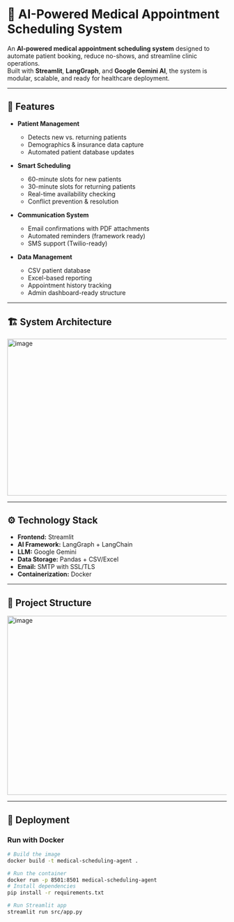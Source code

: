# 🏥 AI-Powered Medical Appointment Scheduling System

An **AI-powered medical appointment scheduling system** designed to automate patient booking, reduce no-shows, and streamline clinic operations.  
Built with **Streamlit**, **LangGraph**, and **Google Gemini AI**, the system is modular, scalable, and ready for healthcare deployment.

---

## 🚀 Features

- **Patient Management**
  - Detects new vs. returning patients
  - Demographics & insurance data capture
  - Automated patient database updates

- **Smart Scheduling**
  - 60-minute slots for new patients
  - 30-minute slots for returning patients
  - Real-time availability checking
  - Conflict prevention & resolution

- **Communication System**
  - Email confirmations with PDF attachments
  - Automated reminders (framework ready)
  - SMS support (Twilio-ready)

- **Data Management**
  - CSV patient database
  - Excel-based reporting
  - Appointment history tracking
  - Admin dashboard-ready structure

---

## 🏗️ System Architecture

<img width="725" height="359" alt="image" src="https://github.com/user-attachments/assets/c73292df-ee38-4167-9dc3-1a1708ddf454" />


---

## ⚙️ Technology Stack

- **Frontend:** Streamlit  
- **AI Framework:** LangGraph + LangChain  
- **LLM:** Google Gemini  
- **Data Storage:** Pandas + CSV/Excel  
- **Email:** SMTP with SSL/TLS  
- **Containerization:** Docker  

---

## 📂 Project Structure

<img width="538" height="410" alt="image" src="https://github.com/user-attachments/assets/e5121cfe-d7ea-47b2-bc1e-7c508f023d15" />

---

## 🐳 Deployment

### Run with Docker
```bash
# Build the image
docker build -t medical-scheduling-agent .

# Run the container
docker run -p 8501:8501 medical-scheduling-agent
# Install dependencies
pip install -r requirements.txt

# Run Streamlit app
streamlit run src/app.py


